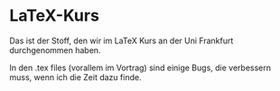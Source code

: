 # LaTeX-Kurs
Das ist der Stoff, den wir im LaTeX Kurs an der Uni
Frankfurt durchgenommen haben.

In den .tex files (vorallem im Vortrag) sind einige
Bugs, die verbessern muss, wenn ich die Zeit dazu finde.

